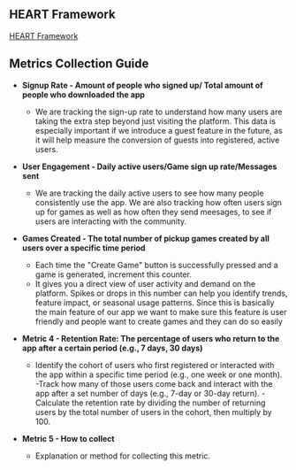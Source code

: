 ## HEART Framework
[HEART Framework](https://docs.google.com/presentation/d/1HxSSdMLwO_NlidKPB6qn9-81E2DZSSURowzAjWj0sJg/edit?usp=sharing)

## Metrics Collection Guide

- **Signup Rate - Amount of people who signed up/ Total amount of people who downloaded the app**
  - We are tracking the sign-up rate to understand how many users are taking the extra step beyond just visiting the platform. This data is especially important if we introduce a guest feature in the future, as it will help measure the conversion of guests into registered, active users.

- **User Engagement - Daily active users/Game sign up rate/Messages sent**
  - We are tracking the daily active users to see how many people consistently use the app. We are also tracking how often users sign up for games as well as how often they send meesages, to see if users are interacting with the community.

- **Games Created - The total number of pickup games created by all users over a specific time period**
  - Each time the "Create Game" button is successfully pressed and a game is generated, increment this counter.
  - It gives you a direct view of user activity and demand on the platform. Spikes or drops in this number can help you identify trends, feature impact, or seasonal usage patterns. Since this is basically the main feature of our app we want to make sure this feature is user friendly and people want to create games and they can do so easily

- **Metric 4 - Retention Rate: The percentage of users who return to the app after a certain period (e.g., 7 days, 30 days)**
  - Identify the cohort of users who first registered or interacted with the app within a specific time period (e.g., one week or one month).
  -Track how many of those users come back and interact with the app after a set number of days (e.g., 7-day or 30-day return).
  -Calculate the retention rate by dividing the number of returning users by the total number of users in the cohort, then multiply by 100.

- **Metric 5 - How to collect**
  - Explanation or method for collecting this metric.

